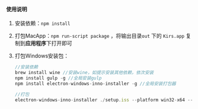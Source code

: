 #### 使用说明

1. 安装依赖：`npm install`

2. 打包MacApp：`npm run-script package` ，将输出目录`out` 下的 `Kirs.app` 复制到**应用程序**下打开即可

3. 打包Windows安装包：

   ```javascript
   //安装依赖
   brew install wine //安装wine，如提示安装其他依赖，依次安装
   npm install gulp -g //全局安装gulp
   npm install electron-windows-inno-installer -g //全局安装打包器

   //打包
   electron-windows-inno-installer ./setup.iss --platform win32-x64 --icon ./icon.ico
   ```
    
